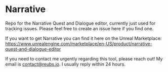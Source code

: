 # Narrative
Repo for the Narrative Quest and Dialogue editor, currently just used for tracking issues. Please feel free to create an issue here if you find one. 

If you want to get Narrative you can find it here on the Unreal Marketplace: https://www.unrealengine.com/marketplace/en-US/product/narrative-quest-and-dialogue-editor

If you need to contact me urgently regarding this tool, please reach out! My email is contact@reubs.io. I usually reply within 24 hours. 
